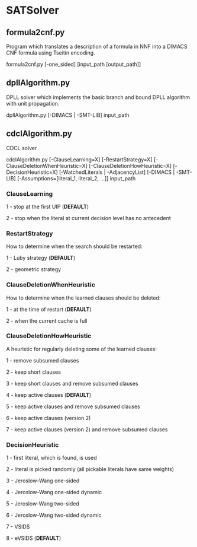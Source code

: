 # SATSolver

## formula2cnf.py ##
Program which translates a description of a formula in NNF into a DIMACS CNF formula using Tseitin encoding.

formula2cnf.py [-one_sided] [input_path [output_path]]

## dpllAlgorithm.py ##
DPLL solver which implements the basic branch and bound DPLL algorithm with unit propagation.

dpllAlgorithm.py [-DIMACS | -SMT-LIB] input_path

## cdclAlgorithm.py ##
CDCL solver

cdclAlgorithm.py [-ClauseLearning=X] [-RestartStrategy=X] [-ClauseDeletionWhenHeuristic=X] [-ClauseDeletionHowHeuristic=X] [-DecisionHeuristic=X] [-WatchedLiterals | -AdjacencyList] [-DIMACS | -SMT-LIB] [-Assumptions=[literal_1, literal_2, ...]] input_path 

### ClauseLearning ###
1 - stop at the first UIP (**DEFAULT**)

2 - stop when the literal at current decision level has no antecedent

### RestartStrategy ###
How to determine when the search should be restarted:

1 - Luby strategy (**DEFAULT**)

2 - geometric strategy

### ClauseDeletionWhenHeuristic ###
How to determine when the learned clauses should be deleted:

1 - at the time of restart (**DEFAULT**)

2 - when the current cache is full

### ClauseDeletionHowHeuristic ###
A heuristic for regularly deleting some of the learned clauses:

1 - remove subsumed clauses

2 - keep short clauses

3 - keep short clauses and remove subsumed clauses

4 - keep active clauses (**DEFAULT**)

5 - keep active clauses and remove subsumed clauses

6 - keep active clauses (version 2)

7 - keep active clauses (version 2) and remove subsumed clauses

### DecisionHeuristic ###
1 - first literal, which is found, is used

2 - literal is picked randomly (all pickable literals have same weights)

3 - Jeroslow-Wang one-sided

4 - Jeroslow-Wang one-sided dynamic

5 - Jeroslow-Wang two-sided

6 - Jeroslow-Wang two-sided dynamic

7 - VSIDS

8 - eVSIDS (**DEFAULT**)